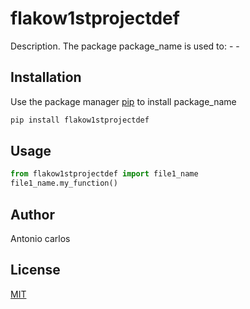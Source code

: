 # flakow1stprojectdef

Description. 
The package package_name is used to:
	- 
	-

## Installation

Use the package manager [pip](https://pip.pypa.io/en/stable/) to install package_name

```bash
pip install flakow1stprojectdef
```

## Usage

```python
from flakow1stprojectdef import file1_name
file1_name.my_function()
```

## Author
Antonio carlos

## License
[MIT](https://choosealicense.com/licenses/mit/)
